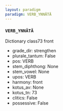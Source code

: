 ```yaml
---
layout: paradigm
paradigm: VERB_YNNÄTÄ
---
```

### ` VERB_YNNÄTÄ `

Dictionary class73 front
* grade_dir: strengthen
* plurale_tantum: False
* pos: VERB
* stem_diphthong: None
* stem_vowel: None
* upos: VERB
* harmony: front
* kotus_av: None
* kotus_tn: 73
* clitics: False
* possessive: False
